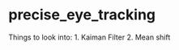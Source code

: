 # precise_eye_tracking

Things to look into: 1. Kaiman Filter
                     2. Mean shift
                     
